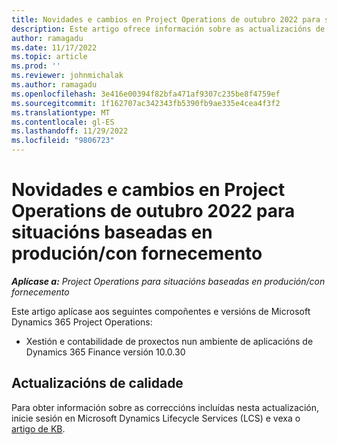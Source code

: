 ```yaml
---
title: Novidades e cambios en Project Operations de outubro 2022 para situacións baseadas en produción/con fornecemento
description: Este artigo ofrece información sobre as actualizacións de calidade dispoñibles na versión de outubro de 2022 de Microsoft Dynamics 365 Project Operations para escenarios abastecidos ou baseados na produción.
author: ramagadu
ms.date: 11/17/2022
ms.topic: article
ms.prod: ''
ms.reviewer: johnmichalak
ms.author: ramagadu
ms.openlocfilehash: 3e416e00394f82bfa471af9307c235be8f4759ef
ms.sourcegitcommit: 1f162707ac342343fb5390fb9ae335e4cea4f3f2
ms.translationtype: MT
ms.contentlocale: gl-ES
ms.lasthandoff: 11/29/2022
ms.locfileid: "9806723"
---
```

# <a name="whats-new-or-changed-in-project-operations-october-2022-for-stockedproduction-based-scenarios"></a>Novidades e cambios en Project Operations de outubro 2022 para situacións baseadas en produción/con fornecemento

_**Aplícase a:** Project Operations para situacións baseadas en produción/con fornecemento_

Este artigo aplícase aos seguintes compoñentes e versións de Microsoft Dynamics 365 Project Operations:

- Xestión e contabilidade de proxectos nun ambiente de aplicacións de Dynamics 365 Finance versión 10.0.30

## <a name="quality-updates"></a>Actualizacións de calidade

Para obter información sobre as correccións incluídas nesta actualización, inicie sesión en Microsoft Dynamics Lifecycle Services (LCS) e vexa o [artigo de KB](https://fix.lcs.dynamics.com/Issue/Details?bugId=745468).